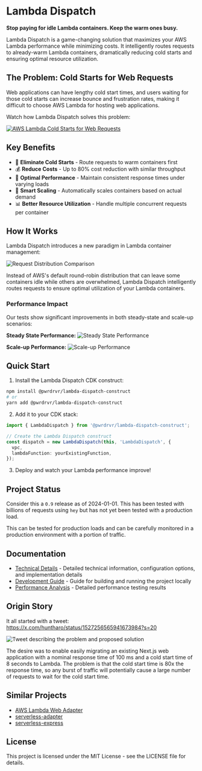 # Lambda Dispatch

**Stop paying for idle Lambda containers. Keep the warm ones busy.**

Lambda Dispatch is a game-changing solution that maximizes your AWS Lambda performance while minimizing costs. It intelligently routes requests to already-warm Lambda containers, dramatically reducing cold starts and ensuring optimal resource utilization.

## The Problem: Cold Starts for Web Requests

Web applications can have lengthy cold start times, and users waiting for those cold starts can increase bounce and frustration rates, making it difficult to choose AWS Lambda for hosting web applications.

Watch how Lambda Dispatch solves this problem:

[![AWS Lambda Cold Starts for Web Requests](https://github.com/pwrdrvr/lambda-dispatch/assets/5617868/80089108-7cc0-4cb5-ab87-08c8282094bf)](https://www.youtube.com/watch?v=2dW1mSFCbdM)

## Key Benefits

- 🚀 **Eliminate Cold Starts** - Route requests to warm containers first
- 💰 **Reduce Costs** - Up to 80% cost reduction with similar throughput
- 🎯 **Optimal Performance** - Maintain consistent response times under varying loads
- 🔄 **Smart Scaling** - Automatically scales containers based on actual demand
- 📊 **Better Resource Utilization** - Handle multiple concurrent requests per container

## How It Works

Lambda Dispatch introduces a new paradigm in Lambda container management:

![Request Distribution Comparison](docs/request-distribution-comparison.png)

Instead of AWS's default round-robin distribution that can leave some containers idle while others are overwhelmed, Lambda Dispatch intelligently routes requests to ensure optimal utilization of your Lambda containers.

### Performance Impact

Our tests show significant improvements in both steady-state and scale-up scenarios:

**Steady State Performance:**
![Steady State Performance](docs/perf-lambdadispatch-steady.jpg)

**Scale-up Performance:**
![Scale-up Performance](docs/perf-lambdadispatch-scaleup.jpg)

## Quick Start

1. Install the Lambda Dispatch CDK construct:
```bash
npm install @pwrdrvr/lambda-dispatch-construct
# or
yarn add @pwrdrvr/lambda-dispatch-construct
```

2. Add it to your CDK stack:
```typescript
import { LambdaDispatch } from '@pwrdrvr/lambda-dispatch-construct';

// Create the Lambda Dispatch construct
const dispatch = new LambdaDispatch(this, 'LambdaDispatch', {
  vpc,
  lambdaFunction: yourExistingFunction,
});
```

3. Deploy and watch your Lambda performance improve!

## Project Status

Consider this a `0.9` release as of 2024-01-01. This has been tested with billions of requests using `hey` but has not yet been tested with a production load.

This can be tested for production loads and can be carefully monitored in a production environment with a portion of traffic.

## Documentation

- [Technical Details](TECHNICAL.md) - Detailed technical information, configuration options, and implementation details
- [Development Guide](DEVELOPMENT.md) - Guide for building and running the project locally
- [Performance Analysis](PERFORMANCE.md) - Detailed performance testing results

## Origin Story

It all started with a tweet: https://x.com/huntharo/status/1527256565941673984?s=20

![Tweet describing the problem and proposed solution](docs/lambda-dispatch-tweet-2022-05-19.jpg)

The desire was to enable easily migrating an existing Next.js web application with a nominal response time of 100 ms and a cold start time of 8 seconds to Lambda. The problem is that the cold start time is 80x the response time, so any burst of traffic will potentially cause a large number of requests to wait for the cold start time.

## Similar Projects

- [AWS Lambda Web Adapter](https://github.com/awslabs/aws-lambda-web-adapter)
- [serverless-adapter](https://github.com/H4ad/serverless-adapter)
- [serverless-express](https://github.com/CodeGenieApp/serverless-express)

## License

This project is licensed under the MIT License - see the LICENSE file for details.
